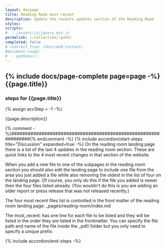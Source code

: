 ```yaml
---
layout: docpage
title: Reading Room most recent
description: Update the recents updates section of the Reading Room
styles:
scripts:
#  - /assets/js/jquery.min.js
permalink: /:collection/:path/
completed: false
# redirect_from: /docs/Add-Content/
#document-ready:
#  - getRate();
---
```


## {% include docs/page-complete page=page -%}{{page.title}}

<h3 class="usa-sr-only">steps for {{page.title}}</h3>
{% assign accStep = -1 -%}

{{page.description}}

{% comment -%}###############################################################{% endcomment -%}
{% include accordion/start-steps title="Discussion" expanded=true -%}
On the reading room landing page there is a list of the last 4 updates in the reading room section.  These are quick links to the 4 most recent changes in that section of the website.

When you add a new file to one of the subpages in the reading room section you should also edit the landing page to include one file from the area you just added a file while also removing the oldest in the list of four on the landing page.  Of course, you only do this if the file you added is newer then the four files listed already.  (You wouldn't do this is you are adding an older report or press release that was not released recently.)

The four most recent files list is controlled in the front matter of the reading room landing page: _pages/reading-room/index.md

The <span class="red">most_recent:</span> has one line for each file to be listed and they will be listed in the order they are listed in the frontmatter.  You can specify the file path and name of the file inside the _pdf/ folder but you only need to specify a unique prefix.

{% include accordion/end-steps -%}
